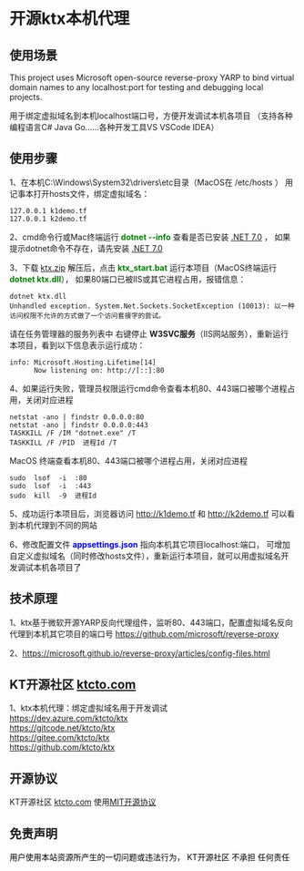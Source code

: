 # 开源ktx本机代理

## 使用场景

This project uses Microsoft open-source reverse-proxy YARP to bind virtual domain names 
to any localhost:port for testing and debugging local projects.

用于绑定虚拟域名到本机localhost端口号，方便开发调试本机各项目
（支持各种编程语言C# Java Go……各种开发工具VS VSCode IDEA）

## 使用步骤

1、在本机C:\Windows\System32\drivers\etc目录（MacOS在 /etc/hosts ）
用记事本打开hosts文件，绑定虚拟域名：   
```
127.0.0.1 k1demo.tf  
127.0.0.1 k2demo.tf  
```
2、cmd命令行或Mac终端运行 <b><font color=green>dotnet --info</font></b> 查看是否已安装 [.NET 7.0](https://dot.net) ，
如果提示dotnet命令不存在，请先安装 [.NET 7.0](https://dot.net)

3、下载 [ktx.zip](https://dev.azure.com/ktcto/0cf411fe-d4d3-4bd7-aea7-d8493a91adb1/_apis/git/repositories/11a57e73-a822-40e5-a4dd-a750ea792efa/items?path=/zip/ktx.zip&download=true)
解压后，点击 <b><font color=green>ktx_start.bat</font></b> 运行本项目（MacOS终端运行 <b><font color=green>dotnet ktx.dll</font></b>），
如果80端口已被IIS或其它进程占用，报错信息：
```
dotnet ktx.dll
Unhandled exception. System.Net.Sockets.SocketException (10013): 以一种访问权限不允许的方式做了一个访问套接字的尝试。
```
请在任务管理器的服务列表中 右键停止 <b>W3SVC服务</b>（IIS网站服务），重新运行本项目，看到以下信息表示运行成功：
```
info: Microsoft.Hosting.Lifetime[14]
      Now listening on: http://[::]:80
```

4、如果运行失败，管理员权限运行cmd命令查看本机80、443端口被哪个进程占用，关闭对应进程
```
netstat -ano | findstr 0.0.0.0:80  
netstat -ano | findstr 0.0.0.0:443
TASKKILL /F /IM "dotnet.exe" /T
TASKKILL /F /PID  进程Id /T
``` 
MacOS 终端查看本机80、443端口被哪个进程占用，关闭对应进程
```
sudo  lsof  -i  :80
sudo  lsof  -i  :443
sudo  kill  -9  进程Id
```

5、成功运行本项目后，浏览器访问 http://k1demo.tf 和 http://k2demo.tf 可以看到本机代理到不同的网站

6、修改配置文件 <b><font color=blue>appsettings.json</font></b> 指向本机其它项目localhost:端口，
可增加自定义虚拟域名（同时修改hosts文件），重新运行本项目，就可以用虚拟域名开发调试本机各项目了

## 技术原理

1、ktx基于微软开源YARP反向代理组件，监听80、443端口，配置虚拟域名反向代理到本机其它项目的端口号 https://github.com/microsoft/reverse-proxy    

2、https://microsoft.github.io/reverse-proxy/articles/config-files.html

## KT开源社区 [ktcto.com](https://ktcto.com)

1、ktx本机代理：绑定虚拟域名用于开发调试    
https://dev.azure.com/ktcto/ktx  
https://gitcode.net/ktcto/ktx  
https://gitee.com/ktcto/ktx    
https://github.com/ktcto/ktx    

## 开源协议

KT开源社区 [ktcto.com](https://ktcto.com) 使用[MIT开源协议](https://opensource.org/license/mit)

## 免责声明

<font color=black>用户使用本站资源所产生的一切问题或违法行为，
KT开源社区 不承担 任何责任</font>



